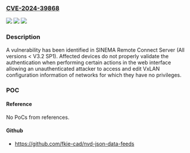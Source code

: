 ### [CVE-2024-39868](https://cve.mitre.org/cgi-bin/cvename.cgi?name=CVE-2024-39868)
![](https://img.shields.io/static/v1?label=Product&message=SINEMA%20Remote%20Connect%20Server&color=blue)
![](https://img.shields.io/static/v1?label=Version&message=0%3C%20V3.2%20SP1%20&color=brighgreen)
![](https://img.shields.io/static/v1?label=Vulnerability&message=CWE-425%3A%20Direct%20Request%20('Forced%20Browsing')&color=brighgreen)

### Description

A vulnerability has been identified in SINEMA Remote Connect Server (All versions < V3.2 SP1). Affected devices do not properly validate the authentication when performing certain actions in the web interface allowing an unauthenticated attacker to access and edit VxLAN configuration information of networks for which they have no privileges.

### POC

#### Reference
No PoCs from references.

#### Github
- https://github.com/fkie-cad/nvd-json-data-feeds


